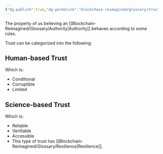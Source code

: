 ```yaml
---
{"dg-publish":true,"dg-permalink":"blockchain-reimagined/glossary/trust","permalink":"/blockchain-reimagined/glossary/trust/","hide":true,"created":"2024-09-13T19:58:03.887+01:00","updated":"2024-12-28T10:47:55.501+00:00"}
---
```



The property of us believing an [[Blockchain-Reimagined/Glossary/Authority\|Authority]] behaves according to some rules. 

Trust can be categorized into the following: 

## Human-based Trust
Which is:
- Conditional 
- Corruptible 
- Limited

## Science-based Trust
Which is: 
- Reliable
- Verifiable
- Accessible
- This type of trust has [[Blockchain-Reimagined/Glossary/Resilience\|Resilience]]. 

